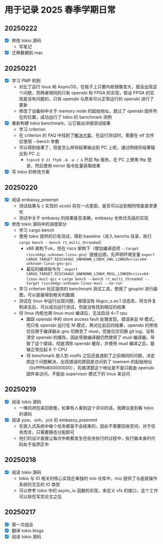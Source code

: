 # 用于记录 2025 春季学期日常

## 20250222

- [x] 修改 tokio 源码
  - 写笔记
- [x] 迁移数据到 mac

## 20250221

- [x] 学习 PMP 机制
  - 对比了运行 linux 和 AsyncOS，在板子上只要内核镜像变大，就会出现这个问题，而两者相同的只有 opensbi 和 FPGA 的实现，假设 FPGA 的实现是没有问题的，只有 opensbi 与原来可以正常运行的 opensbi 进行了更新
  - 修改了设备树中关于 memory node 的起始地址，跳过了 opensbi 固件所在的位置，成功运行了 tokio 的 benchmark 测例
- [x] 重新构建 tokio benchmark，让它输出详细测试结果
  - 学习 criterion
  - 在 criterion 的 FAQ 中找到了[解决方案](https://bheisler.github.io/criterion.rs/book/faq.html#when-i-run-benchmark-executables-directly-without-using-cargo-they-just-print-success-why)，在运行测试时，需要在 elf 文件后使用 --bench 参数
  - 可以得到结果了，但是怎么样将结果输出到 PC 上呢，通过网络将结果输出到 PC 上
    - `tcpsvd 0 21 ftpd -A -w / &` 开启 ftp 服务，在 PC 上使用 lftp 登录，然后使用 mirror 指令批量获取结果
- [x] 写 tokio 的修改方案

## 20250220

- [x] 阅读 embassy_preempt
  - 测试结果与 c 实现的 ucosii 存在一点差距，是否可以达到相同性能甚至更优
  - 测试中关于 embassy 的结果是否准确，embassy 也有优先级的实现
- [x] 修改 tokio 源码中的调度部分
  - 学习 cargo bench
  - 使用 tokio 提供的已有测试，得到 baseline（进入 benchs 目录，执行 `cargo bench --bench rt_multi_threaded`）
    - x86 架构下ok，但在 riscv 架构下（增加编译选项 `--target riscv64gc-unknown-linux-gnu`）链接出错，先声明环境变量 `export CARGO_TARGET_RISCV64GC_UNKNOWN_LINUX_GNU_LINKER=riscv64-unknown-linux-gnu-gcc`
    - 最后的编译指令为：`export CARGO_TARGET_RISCV64GC_UNKNOWN_LINUX_MUSL_LINKER=riscv64-linux-musl-gcc` + `cargo bench --bench rt_multi_threaded --target riscv64gc-unknown-linux-musl --no-run`
  - 学习 criterion 社区提供的 benchmark 测试工具，使用了 gnuplot 进行画图，可以直接得到相关的数据
  - 测试在 linux 中运行出现问题，报错没有 libgcc_s.so.1 动态库，将文件复制进去后，可以成功运行测试，但是没有找到相应的结果
  - 将 linux 内核也用 linux-musl 编译后，无法启动 4~7 cpu
    - 跟踪 opensbi 中的 store access fault 处理发现，错误来自 M 模式，而只有 opensbi 运行在 M 模式，再对比前后的结果，opensbi 的修改仅仅限于编译器从 gnu 切换至了 musl，但是仅仅切换 git log，没有清空 opensbi 的缓存，因此导致编译器仍然使用了 musl 编译器，导致了这个错误，彻底清除 opensbi 缓存，并使用 musl 编译之后，能够正常拉起 8 个 CPU
    - 将 benchmark 放入到 rootfs 之后还是遇到了之前相同的问题，决定把这个问题解决，出现错误的原因是访问到了 lowmem 的起始地址（0xffffffd800000000），先搞清楚这个地址是不是只能由 opensbi 固件来访问，不能由 supervisor 模式下的 linux 来访问

## 20250219

- [x] 阅读 tokio 源码
  - 一堆的闭包来回嵌套，如果有人看到这个评论的话，我建议是别看 tokio 的源码
- [x] 阅读 yzw、snh、yck 的 embassy_preemmt
  - 在嵌入式系统中每个任务都是不会结束的，因此不需要回收空间，对于任务而言，只需要静态分配即可
  - 他们的设计直接让每次中断都发生在任务执行的过程中，执行器本身的代码处于临界区中

## 20250218

- [x] 阅读 tokio 源码
  - tokio 与 IO 相关的核心实现在单独的 mio 仓库中，mio 提供了与底层操作系统的交互的 IO 类型
  - 可以参考 tokio 中的 async_io 函数的实现，来定义 vfs 的接口，这个工作可以排在写完论文之后

## 20250217

- [x] 第一次组会
- [x] 翻译 tokio blogs
- [x] 阅读 tokio 源码
